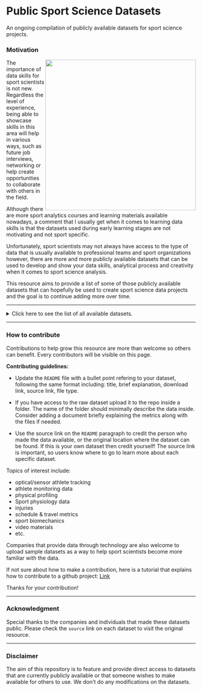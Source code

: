 # Public Sport Science Datasets
An ongoing compilation of publicly available datasets for sport science projects.

### Motivation

<img src="https://www.pinclipart.com/picdir/big/353-3532629_cropped-just-logoman-from-ab-sports-science-vector.png" align="right" width="400" />

The importance of data skills for sport scientists is not new. Regardless the level of experience, being able to showcase skills in this area will help in various ways, such as future job interviews, networking or help create opportunities to collaborate with others in the field.  

Although there are more sport analytics courses and learning materials available nowadays, a comment that I usually get when it comes to learning data skills is that the datasets used during early learning stages are not motivating and not sport specific.

Unfortunately, sport scientists may not always have access to the type of data that is usually available to professional teams and sport organizations however, there are more and more publicly available datasets that can be used to develop and show your data skills, analytical process and creativity when it comes to sport science analysis. 

This resource aims to provide a list of some of those publicly available datasets that can hopefully be used to create sport science data projects and the goal is to continue adding more over time. 

***

<details>
<summary>Click here to see the list of all available datasets.</summary>
<p>

### Datasets

1. **Tennis Player Tracking ATP Tour Australian Open Final:** Tracking data from the 2019 Australian Open Final between Nadal and Djokovic. Includes information about events as well as 2D player positions | [Download](https://github.com/josedv82/sport_open_datasets/tree/main/Tennis.%20ATP%20Tour%20AU%20Open%202019.%20Tracking%20Data) | [Source](https://www.kaggle.com/robseidl/tennis-atp-tour-australian-open-final-2019) | **Type:** CSV |

2. **NBA Player Shooting Motions:** 3D ball tracking data of basketball shots for a selected group of NBA players. | [Download](https://github.com/josedv82/sport_open_datasets/tree/main/Basketball%20NBA%20Player%20Shooting%20Motions) | [Source](https://www.inpredictable.com/2021/01/nba-player-shooting-motions-data-dump.html) | **Type:** Feather |
  
3. **NBA SportVU Athlete Tracking:** Positional tracking data for the 2015 NBA season captured via SportVU. Includes raw x/y data, play by play logs and space coordinates for shots. | [Download](https://github.com/josedv82/public_sport_science_datasets/tree/main/NBA%20Tracking) | [Source](https://github.com/sealneaward) | **Type:** 7-zip, CSV |

4. **NBA Schedule Metrics Since 1947** NBA schedule and travel related metrics since 1947 (distance traveled, rest between games, location, time zone shifts, etc) for both teams in a game. | [Download](https://github.com/josedv82/sport_open_datasets/tree/main/NBA%20Schedule%20Metrics) | [Source](https://github.com/josedv82/airball) | **Type:** CSV |

5. **NBA Draft & Combine:** NBA Draft elections since 1947 along with two files containing anthropometric and physical performance data from combines since 2000-01 season. | [Download](https://github.com/josedv82/sport_open_datasets/tree/main/NBA%20Combine) | [Source](https://www.nba.com/stats/draft/combine-anthro/) | **Type:** CSV |

6. **NFL Combine & Pro Day Data:** Data from NFL combines and pro days since 1987. This dataset contains more than 13K observations with anthropometric and physical profile metrics. | [Donwload](https://github.com/josedv82/public_sport_science_datasets/tree/main/NFL%20Combine.csv) | [Source](https://nflcombineresults.com/) | **Type:** CSV |  

7. **NFL Game Tracking:** Athlete Tracking data from each game in the 2017 NFL Season. Includes files with information about players, events and play by play. | [Donwload](https://github.com/josedv82/public_sport_science_datasets/tree/main/NFL%20Tracking) | [Source](https://github.com/nfl-football-ops/Big-Data-Bowl) | **Type:** Feather |

8. **MLB Sprint Running Metrics:** Split times (0 to 90ft) and max running speed (ft/s) for every MLB position player between 2015 until May 2021. | [Donwload](https://github.com/josedv82/public_sport_science_datasets/tree/main/MLB%20Running) | [Source](https://baseballsavant.mlb.com/) | **Type:** XLSX |
   
 9. **Annotated Sport Videos Dataset:** This dataset contains links to 1,133,158 YouTube videos annotated with 487 sports labels. Suitable for machine learning and computer vision related work. | [Download](https://github.com/gtoderici/sports-1m-dataset/) | [Source](https://paperswithcode.com/dataset/sports-1m)  | **Type:** Video |

10. **Video Databse of Golf Swing Sequencing:** GolfDB is a high-quality video dataset created for general recognition applications in the sport of golf, and specifically for the task of golf swing sequencing. | [Download](https://github.com/wmcnally/GolfDB) | [Source](https://paperswithcode.com/dataset/golfdb)  | **Type:** Video |

11. **Oura Ring Data:** This dataset contains a year worth of wellness data collected with the Oura ring. | [Download](https://github.com/josedv82/public_sport_science_datasets/tree/main/Oura%20Ring%20Data) | [Source](https://www.kaggle.com/eljailarisuhonen/oura-health-data-analysis-one-year-period?select=oura_2019_trends.csv)  | **Type:** CSV |

12. **Sleep Dataset:** Acceleration (in units of g) and heart rate (bpm, measured from photoplethysmography) recorded from the Apple Watch, as well as labeled sleep scored from gold-standard polysomnography from 31 subjetcs. | [Download](https://github.com/josedv82/public_sport_science_datasets/tree/main/Sleep%20Dataset) | [Source](https://physionet.org/content/sleep-accel/1.0.0/)  | **Type:** TXT |

14. **NHL Tracking and Play by Play:** The data represents all the official metrics measured for each game in the NHL between 2015-21. Information includes tracking, events, play-by-play, etc| [Download](https://github.com/josedv82/public_sport_science_datasets/tree/main/NHL%20Tracking%20%26%20Stats) | [Source](https://www.kaggle.com/martinellis/nhl-game-data?select=table_relationships.JPG)  | **Type:** FST |
   
</p>
</details> 

---
### How to contribute
Contributions to help grow this resource are more than welcome so others can benefit. Every contributors will be visible on this page.

**Contributing guidelines:**

* Update the `README` file with a bullet point refering to your dataset, following the same format including: title, brief explanation, download link, source link, file type.  

* If you have access to the raw dataset upload it to the repo inside a folder. The name of the folder should minimally describe the data inside. Consider adding a document briefly explaining the metrics along with the files if needed.  

* Use the source link on the `README` paragraph to credit the person who made the data available, or the original location where the dataset can be found. If this is your own dataset then credit yourself! The source link is important, so users know where to go to learn more about each specific dataset.  

Topics of interest include:

* optical/sensor athlete tracking 
* athlete monitoring data 
* physical profiling 
* Sport physiology data 
* injuries 
* schedule & travel metrics 
* sport biomechanics 
* video materials
* etc.
 
Companies that provide data through technology are also welcome to upload sample datasets as a way to help sport scientists become more familiar with the data. 

If not sure about how to make a contribution, here is a tutorial that explains how to contribute to a github project: [Link](https://github.com/MarcDiethelm/contributing/blob/master/README.md)

Thanks for your contribution!

---

### Acknowledgment 

Special thanks to the companies and individuals that made these datasets public. Please check the `source` link on each dataset to visit the original resource.

---

### Disclaimer

The aim of this repository is to feature and provide direct access to datasets that are currently publicly available or that someone wishes to make available for others to use. We don't do any modifications on the datasets.
